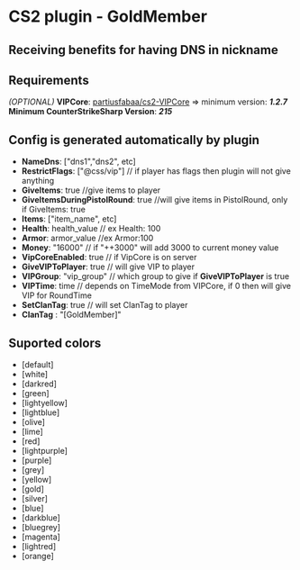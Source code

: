 # CS2 plugin - GoldMember
## Receiving benefits for having DNS in nickname

## Requirements
*(OPTIONAL)* **VIPCore**:  [partiusfabaa/cs2-VIPCore](https://github.com/partiusfabaa/cs2-VIPCore) => minimum version: ***1.2.7***\
**Minimum CounterStrikeSharp Version**: ***215***

## Config is generated automatically by plugin
- **NameDns**: ["dns1","dns2", etc]
- **RestrictFlags**: ["@css/vip"] // if player has flags then plugin will not give anything
- **GiveItems**: true //give items to player
- **GiveItemsDuringPistolRound**: true //will give items in PistolRound, only if GiveItems: true
- **Items**: ["item_name", etc]
- **Health**: health_value // ex Health: 100
- **Armor**: armor_value //ex Armor:100
- **Money**: "16000" // if "++3000" will add 3000 to current money value
- **VipCoreEnabled**: true // if VipCore is on server
- **GiveVIPToPlayer**: true // will give VIP to player
- **VIPGroup**: "vip_group" // which group to give if **GiveVIPToPlayer** is true
- **VIPTime**: time // depends on TimeMode from VIPCore, if 0 then will give VIP for RoundTime
- **SetClanTag**: true // will set ClanTag to player
- **ClanTag** : "[GoldMember]"

## Suported colors
- [default]
- [white]
- [darkred]
- [green]
- [lightyellow]
- [lightblue]
- [olive]
- [lime]
- [red]
- [lightpurple]
- [purple]
- [grey]
- [yellow]
- [gold]
- [silver]
- [blue]
- [darkblue]
- [bluegrey]
- [magenta]
- [lightred]
- [orange]
